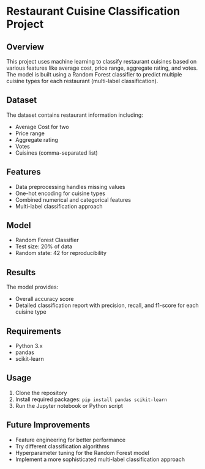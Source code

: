 # Restaurant Cuisine Classification Project

## Overview
This project uses machine learning to classify restaurant cuisines based on various features like average cost, price range, aggregate rating, and votes. The model is built using a Random Forest classifier to predict multiple cuisine types for each restaurant (multi-label classification).

## Dataset
The dataset contains restaurant information including:
- Average Cost for two
- Price range
- Aggregate rating
- Votes
- Cuisines (comma-separated list)

## Features
- Data preprocessing handles missing values
- One-hot encoding for cuisine types
- Combined numerical and categorical features
- Multi-label classification approach

## Model
- Random Forest Classifier
- Test size: 20% of data
- Random state: 42 for reproducibility

## Results
The model provides:
- Overall accuracy score
- Detailed classification report with precision, recall, and f1-score for each cuisine type

## Requirements
- Python 3.x
- pandas
- scikit-learn

## Usage
1. Clone the repository
2. Install required packages: `pip install pandas scikit-learn`
3. Run the Jupyter notebook or Python script

## Future Improvements
- Feature engineering for better performance
- Try different classification algorithms
- Hyperparameter tuning for the Random Forest model
- Implement a more sophisticated multi-label classification approach
